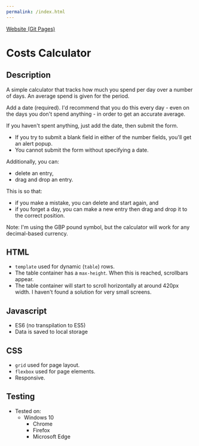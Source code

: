 ```yaml
---
permalink: /index.html
---
```


[Website (Git Pages)](https://chrisnajman.github.io/costs-calculator)

# Costs Calculator

## Description

A simple calculator that tracks how much you spend per day over a number of days. An average spend is given for the period.

Add a date (required). I'd recommend that you do this every day - even on the days you don't spend anything - in order to get an accurate average.

If you haven't spent anything, just add the date, then submit the form.

- If you try to submit a blank field in either of the number fields, you'll get an alert popup.
- You cannot submit the form without specifying a date.

Additionally, you can:

- delete an entry,
- drag and drop an entry.

This is so that:

- if you make a mistake, you can delete and start again, and
- if you forget a day, you can make a new entry then drag and drop it to the correct position.

Note: I'm using the GBP pound symbol, but the calculator will work for any decimal-based currency.

## HTML

- `template` used for dynamic (`table`) rows.
- The table container has a `max-height`. When this is reached, scrollbars appear.
- The table container will start to scroll horizontally at around 420px width. I haven't found a solution for very small screens.

## Javascript

- ES6 (no transpilation to ES5)
- Data is saved to local storage

## CSS

- `grid` used for page layout.
- `flexbox` used for page elements.
- Responsive.

## Testing

- Tested on:
  - Windows 10
    - Chrome
    - Firefox
    - Microsoft Edge
